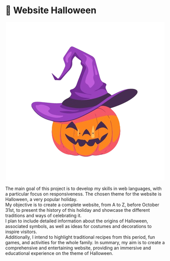 <h1>🎃 Website Halloween</h1>
<p align="center">
<img alt="Nom de l'image" src="citrouille.png">
</p>
<p>The main goal of this project is to develop my skills in web languages, with a particular focus on responsiveness. The chosen theme for the website is Halloween, a very popular holiday.<br> My objective is to create a complete website, from A to Z, before October 31st, to present the history of this holiday and showcase the different traditions and ways of celebrating it. <br>I plan to include detailed information about the origins of Halloween, associated symbols, as well as ideas for costumes and decorations to inspire visitors. <br>Additionally, I intend to highlight traditional recipes from this period, fun games, and activities for the whole family. In summary, my aim is to create a comprehensive and entertaining website, providing an immersive and educational experience on the theme of Halloween.</p>
